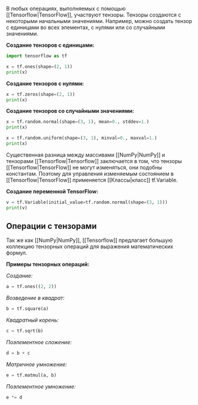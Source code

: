 В любых операциях, выполняемых с помощью [[Tensorflow|TensorFlow]], участвуют тензоры. Тензоры создаются с некоторыми начальными значениями. Например, можно создать тензор с единицами во всех элементах, с нулями или со случайными значениями.

**Создание тензоров с единицами:**

```Python
import tensorflow as tf

x = tf.ones(shape=(2, 1))
print(x)
```

**Создание тензоров с нулями:**

```Python
x = tf.zeros(shape=(2, 1))
print(x)
```

**Создание тензоров со случайными значениями:**

```Python
x = tf.random.normal(shape=(3, 1), mean=0., stddev=1.)
print(x)

x = tf.random.uniform(shape=(3, 1), minval=0., maxval=1.)
print(x)
```

 Существенная разница между массивами [[NumPy|NumPy]] и тензорами [[Tensorflow|Tensorflow]] заключается в том, что тензоры [[Tensorflow|TensorFlow]] не могут изменяться, они подобны константам. Поэтому для управления
изменяемым состоянием в [[Tensorflow|TensorFlow]] применяется [[Классы|класс]] tf.Variable.

**Создание переменной TensorFlow:**

```Python
v = tf.Variable(initial_value=tf.random.normal(shape=(3, 1)))
print(v)
```

## Операции с тензорами

Так же как [[NumPy|NumPy]], [[Tensorflow]] предлагает большую коллекцию тензорных операций для выражения математических формул.

**Примеры тензорных операций:**

*Создание:*

```Python
a = tf.ones((2, 2))
```

*Возведение в квадрат:*

```Python
b = tf.square(a)
```

*Квадратный корень:*

```Python
c = tf.sqrt(b)
```

*Поэлементное сложение:*

```Python
d = b + c
```

*Матричное умножение:*

```Python
e = tf.matmul(a, b)
```

*Поэлементное умножение:*

```Python
e *= d
```